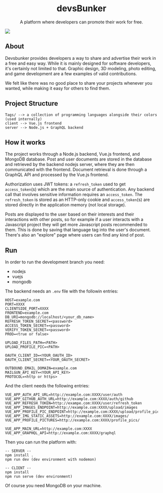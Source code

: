 <h1 align="center">devsBunker</h1>
<p align="center">A platform where developers can promote their work for free.</p>

<div style="margin: 0 auto; width: 100%;">
<img src="https://devsbunker.com/img/LOGO.a1787424.svg" />
</div>

## About

Devsbunker provides developers a way to share and advertise their work in a free and easy way. While it is mainly designed for software developers, it's certainly not limited to that. Graphic design, 3D modeling, photo editing, and game development are a few examples of valid contributions.

We felt like there was no good place to share your projects whenever you wanted, while making it easy for others to find them.

## Project Structure

```
Tags/ --> a collection of programming languages alongside their colors (used internally)
client --> Vue.js frontend
server --> Node.js + GraphQL backend
```

## How it works

The project works through a Node.js backend, Vue.js frontend, and MongoDB database. Post and user documents are stored in the database and retrieved by the backend nodejs server, where they are then communicated with the frontend. Document retrieval is done through a GraphQL API and processed by the Vue.js frontend.

Authorization uses JWT tokens: a `refresh_token` used to get `access_token`(s) which are the main source of authentication. Any backend call that involves sensitive information requires an `access_token`. The `refresh_token` is stored as an HTTP-only cookie and `access_token`(s) are stored directly in the application memory (not local storage).

Posts are displayed to the user based on their interests and their interactions with other posts, so for example if a user interacts with a Javascript project they will get more Javascript posts recommended to them. This is done by saving that language tag into the user's document. There's also an "explore" page where users can find any kind of post.

## Run

In order to run the development branch you need:

- nodejs
- vuejs
- mongodb

The backend needs an `.env` file with the followin entries:

```
HOST=example.com
PORT=XXXX
CLIENTSIDE_PORT=XXXX
FRONTEND=example.com
DB_URI=mongodb://localhost/<your_db_name>
REFRESH_TOKEN_SECRET=<password>
ACCESS_TOKEN_SECRET=<password>
VERIFY_TOKEN_SECRET=<password>
PROD=<true or false>

UPLOAD_FILES_PATH=<PATH>
UPLOAD_PROFILE_PIC=<PATH>

OAUTH_CLIENT_ID=<YOUR_OAUTH_ID>
OAUTH_CLIENT_SECRET=<YOUR_OAUTH_SECRET>

OUTBOUND_EMAIL_DOMAIN=example.com
MAILGUN_API_KEY=<YOUR_API_KEY>
PROTOCOL=<http or https>
```

And the client needs the following entries:

```
VUE_APP_AUTH_API_URL=http://example.com:XXXX/user/auth
VUE_APP_GITHUB_AUTH_URL=http://example.com:XXXX/auth/github
VUE_APP_REFRESH_TOKEN=http://exampe.com:XXXX/user/refresh_token
VUE_APP_IMAGES_ENDPOINT=http://example.com:XXXX/upload/images
VUE_APP_PROFILE_PIC_ENDPOINT=http://example.com:XXXX/upload/profile_pic
VUE_APP_IMG_STATIC_ASSETS=http://example.com:XXXX/images/
VUE_APP_PROFILE_PICTURES=http://example.com:XXXX/profile_pics/

VUE_APP_MAIN_URL=http://example.com:XXXX
VUE_APP_GRAPHQL_API=http://example.com:XXXX/graphql
```

Then you can run the platform with:

```
-- SERVER --
npm install .
npm run dev (dev environment with nodemon)

-- CLIENT --
npm install
npm run serve (dev environment)
```

Of course you need MongoDB on your machine.
